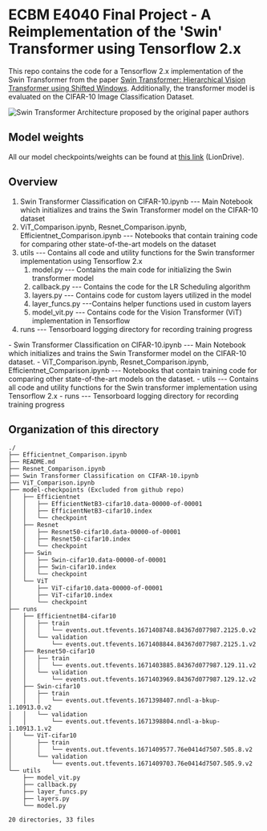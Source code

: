 # ECBM E4040 Final Project - A Reimplementation of the 'Swin' Transformer using Tensorflow 2.x

This repo contains the code for a Tensorflow 2.x implementation of the Swin Transformer from the paper [Swin Transformer: Hierarchical Vision Transformer using Shifted Windows](https://arxiv.org/abs/2103.14030). Additionally, the transformer model is evaluated on the CIFAR-10 Image Classification Dataset.

![Swin Transformer Architecture proposed by the original paper authors](https://www.section.io/engineering-education/an-overview-of-swin-transformer/swin-transformer.png)

## Model weights
All our model checkpoints/weights can be found at [this link](https://drive.google.com/drive/u/1/folders/1ivwyPxcItE7wCs_jWzEyG9y1fT7KYWrL) (LionDrive).

## Overview
<ol>
  <li>Swin Transformer Classification on CIFAR-10.ipynb --- Main Notebook which initializes and trains the Swin Transformer model on the CIFAR-10 dataset</li>
  <li>ViT_Comparison.ipynb, Resnet_Comparison.ipynb, Efficientnet_Comparison.ipynb --- Notebooks that contain training code for comparing other state-of-the-art models on the dataset</li>
  <li>utils --- Contains all code and utility functions for the Swin transformer implementation using Tensorflow 2.x
    <ol>
      <li>model.py --- Contains the main code for initializing the Swin transformer model</li>
      <li>callback.py --- Contains the code for the LR Scheduling algorithm</li>
      <li>layers.py --- Contains code for custom layers utilized in the model</li>
      <li>layer_funcs.py ---Contains helper functions used in custom layers</li>
      <li>model_vit.py --- Contains code for the Vision Transformer (ViT) implementation in Tensorflow</li>
    </ol>
  </li>
  <li>runs --- Tensorboard logging directory for recording training progress</li>
</ol>
- Swin Transformer Classification on CIFAR-10.ipynb --- Main Notebook which initializes and trains the Swin Transformer model on the CIFAR-10 dataset.
- ViT_Comparison.ipynb, Resnet_Comparison.ipynb, Efficientnet_Comparison.ipynb --- Notebooks that contain training code for comparing other state-of-the-art models on the dataset.
- utils --- Contains all code and utility functions for the Swin transformer implementation using Tensorflow 2.x
- runs --- Tensorboard logging directory for recording training progress

## Organization of this directory

```
./
├── Efficientnet_Comparison.ipynb
├── README.md
├── Resnet_Comparison.ipynb
├── Swin Transformer Classification on CIFAR-10.ipynb
├── ViT_Comparison.ipynb
├── model-checkpoints (Excluded from github repo)
│   ├── Efficientnet
│   │   ├── EfficientNetB3-cifar10.data-00000-of-00001
│   │   ├── EfficientNetB3-cifar10.index
│   │   └── checkpoint
│   ├── Resnet
│   │   ├── Resnet50-cifar10.data-00000-of-00001
│   │   ├── Resnet50-cifar10.index
│   │   └── checkpoint
│   ├── Swin
│   │   ├── Swin-cifar10.data-00000-of-00001
│   │   ├── Swin-cifar10.index
│   │   └── checkpoint
│   └── ViT
│       ├── ViT-cifar10.data-00000-of-00001
│       ├── ViT-cifar10.index
│       └── checkpoint
├── runs
│   ├── EfficientnetB4-cifar10
│   │   ├── train
│   │   │   └── events.out.tfevents.1671408748.84367d077987.2125.0.v2
│   │   └── validation
│   │       └── events.out.tfevents.1671408844.84367d077987.2125.1.v2
│   ├── Resnet50-cifar10
│   │   ├── train
│   │   │   └── events.out.tfevents.1671403885.84367d077987.129.11.v2
│   │   └── validation
│   │       └── events.out.tfevents.1671403969.84367d077987.129.12.v2
│   ├── Swin-cifar10
│   │   ├── train
│   │   │   └── events.out.tfevents.1671398407.nndl-a-bkup-1.10913.0.v2
│   │   └── validation
│   │       └── events.out.tfevents.1671398804.nndl-a-bkup-1.10913.1.v2
│   └── ViT-cifar10
│       ├── train
│       │   └── events.out.tfevents.1671409577.76e0414d7507.505.8.v2
│       └── validation
│           └── events.out.tfevents.1671409703.76e0414d7507.505.9.v2
└── utils
    ├── model_vit.py 
    ├── callback.py
    ├── layer_funcs.py
    ├── layers.py
    └── model.py

20 directories, 33 files
```

